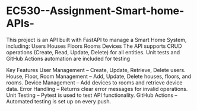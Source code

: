 # EC530--Assignment-Smart-home-APIs-
This project is an API built with FastAPI to manage a Smart Home System, including:
Users
Houses
Floors
Rooms
Devices
The API supports CRUD operations (Create, Read, Update, Delete) for all entities.
Unit tests and GitHub Actions automation are included for testing

Key Features
User Management – Create, Update, Retrieve, Delete users.
House, Floor, Room Management – Add, Update, Delete houses, floors, and rooms.
Device Management – Add devices to rooms and retrieve device data.
Error Handling – Returns clear error messages for invalid operations.
Unit Testing – Pytest is used to test API functionality.
GitHub Actions – Automated testing is set up on every push.
